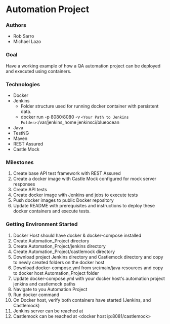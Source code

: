 # Automation Project

### Authors
- Rob Sarro
- Michael Lazo

### Goal
Have a working example of how a QA automation project can be deployed and executed using containers.

### Technologies
- Docker
- Jenkins
    - Folder structure used for running docker container with persistent data.
    - docker run -p 8080:8080 -v `<Your Path to Jenkins Folder>`:/var/jenkins_home jenkinsci/blueocean
- Java
- TestNG
- Maven
- REST Assured
- Castle Mock

### Milestones
1. Create base API test framework with REST Assured
2. Create a docker image with Castle Mock configured for mock server responses
4. Create API tests
5. Create docker image with Jenkins and jobs to execute tests
6. Push docker images to public Docker repository
7. Update README with prerequisites and instructions to deploy these docker containers and execute tests.

### Getting Environment Started
1. Docker Host should have docker & docker-compose installed
2. Create Automation_Project directory
3. Create Automation_Project/jenkins directory
4. Create Automation_Project/castlemock directory
5. Download project Jenkins directory and Castlemock directory and copy to newly created folders on the docker host
6. Download docker-compose.yml from src/main/java resources and copy to docker host Automation_Project folder
7. Update docker-compose.yml with your docker host's automation project jenkins and castlemock paths
8. Navigate to you Automation Project
9. Run docker command <docker-compose up>
10. On Docker host, verify both containers have started (Jenkins, and Castlemock)
11. Jenkins server can be reached at <docker host IP:8080>
12. Castlemock can be reached at <docker host ip:8081/castlemock>
